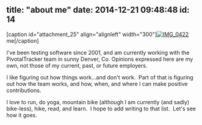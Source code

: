 title: "about me"
date: 2014-12-21 09:48:48
id: 14
---

[caption id="attachment_25" align="alignleft" width="300"][![IMG_0422](http://www.testacious.com/wp-content/uploads/2014/12/IMG_0422-e1419188504586-300x235.jpg)](http://www.testacious.com/wp-content/uploads/2014/12/IMG_0422.jpg) me[/caption]

I've been testing software since 2001, and am currently working with the PivotalTracker team in sunny Denver, Co. Opinions expressed here are my own, not those of my current, past, or future employers.

I like figuring out how things work...and don't work.  Part of that is figuring out how the team works, and how, when, and where I can make positive contributions.

I love to run, do yoga, mountain bike (although I am currently (and sadly) bike-less), hike, read, and learn.  I hope to add writing to that list.  Let's see how it goes.

&nbsp;

&nbsp;